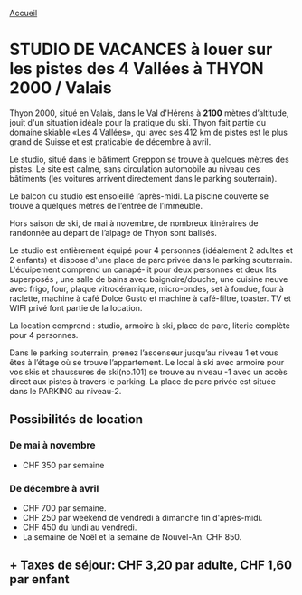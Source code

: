 [Accueil](README.md)

# STUDIO DE VACANCES à louer sur les pistes des 4 Vallées à THYON 2000 / Valais

Thyon 2000, situé en Valais, dans le Val d'Hérens à **2100** mètres d’altitude, jouit d'un
situation idéale pour la pratique du ski. Thyon fait partie du domaine skiable «Les 4
Vallées», qui avec ses 412 km de pistes est le plus grand de Suisse et est praticable de
décembre à avril.

Le studio, situé dans le bâtiment Greppon se trouve à quelques mètres des pistes. Le
site est calme, sans circulation automobile au niveau des bâtiments (les voitures arrivent
directement dans le parking souterrain).

Le balcon du studio est ensoleillé l’après-midi. La piscine couverte se trouve à quelques
mètres de l’entrée de l’immeuble.

Hors saison de ski, de mai à novembre, de nombreux itinéraires de randonnée au départ
de l’alpage de Thyon sont balisés.

Le studio est entièrement équipé pour 4 personnes (idéalement 2 adultes et 2 enfants)
et dispose d'une place de parc privée dans le parking souterrain.
L'équipement comprend un canapé-lit pour deux personnes et deux lits superposés ,
une salle de bains avec baignoire/douche, une cuisine neuve avec frigo, four, plaque
vitrocéramique, micro-ondes, set à fondue, four à raclette, machine à café Dolce Gusto
et machine à café-filtre, toaster. TV et WIFI privé font partie de la location.

La location comprend : studio, armoire à ski, place de parc, literie complète pour 4
personnes.

Dans le parking souterrain, prenez l’ascenseur jusqu’au niveau 1 et vous êtes à l’étage
où se trouve l’appartement. Le local à ski avec armoire pour vos skis et chaussures de
ski(no.101) se trouve au niveau -1 avec un accès direct aux pistes à travers le parking.
La place de parc privée est située dans le PARKING au niveau-2.

## Possibilités de location

### De mai à novembre

- CHF 350 par semaine

### De décembre à avril

- CHF 700 par semaine.
- CHF 250 par weekend de vendredi à dimanche fin d'après-midi.
- CHF 450 du lundi au vendredi.
- La semaine de Noël et la semaine de Nouvel-An: CHF 850.

## + Taxes de séjour: CHF 3,20 par adulte, CHF 1,60 par enfant
<!--stackedit_data:
eyJoaXN0b3J5IjpbLTE0MTM3Nzk1NzksMjI4ODgyMjk1LC0xNj
Y3NTkyMDM2XX0=
-->